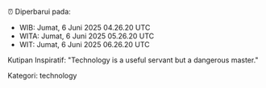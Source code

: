 ⏰ Diperbarui pada:
- WIB: Jumat, 6 Juni 2025 04.26.20 UTC
- WITA: Jumat, 6 Juni 2025 05.26.20 UTC
- WIT: Jumat, 6 Juni 2025 06.26.20 UTC

Kutipan Inspiratif:
"Technology is a useful servant but a dangerous master."


Kategori: technology

